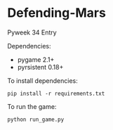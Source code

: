 # Defending-Mars
Pyweek 34 Entry

Dependencies:

* pygame 2.1+
* pyrsistent 0.18+

To install dependencies:

`pip install -r requirements.txt`

To run the game:

`python run_game.py`

